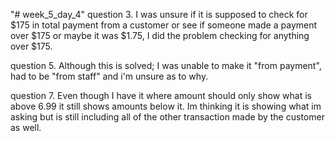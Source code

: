 "# week_5_day_4" 
question 3. I was unsure if it is supposed to check for $175 in total payment from a customer or see if someone made a payment over $175 or maybe it was $1.75, I did the problem checking for anything over $175.

question 5. Although this is solved;  I was unable to make it "from payment", had to be "from staff" and i'm unsure as to why.

question 7. Even though I have it where amount should only show what is above 6.99 it still shows amounts below it. Im thinking it is showing what im asking but is still including all of the other transaction made by the customer as well.

